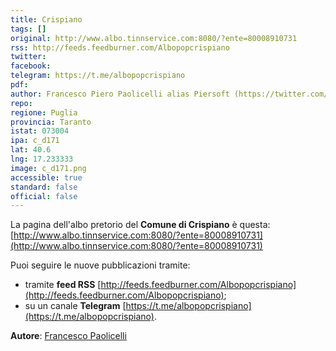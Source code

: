 ```yaml
---
title: Crispiano
tags: []
original: http://www.albo.tinnservice.com:8080/?ente=80008910731
rss: http://feeds.feedburner.com/Albopopcrispiano
twitter: 
facebook: 
telegram: https://t.me/albopopcrispiano
pdf: 
author: Francesco Piero Paolicelli alias Piersoft (https://twitter.com/Piersoft)
repo: 
regione: Puglia
provincia: Taranto
istat: 073004
ipa: c_d171
lat: 40.6
lng: 17.233333
image: c_d171.png
accessible: true
standard: false
official: false
---
```


La pagina dell'albo pretorio del **Comune di Crispiano** è questa: [http://www.albo.tinnservice.com:8080/?ente=80008910731](http://www.albo.tinnservice.com:8080/?ente=80008910731)

Puoi seguire le nuove pubblicazioni tramite:

* tramite **feed RSS** [http://feeds.feedburner.com/Albopopcrispiano](http://feeds.feedburner.com/Albopopcrispiano);
* su un canale **Telegram** [https://t.me/albopopcrispiano](https://t.me/albopopcrispiano).

**Autore**: [Francesco Paolicelli](https://twitter.com/Piersoft)
